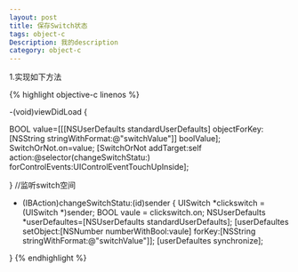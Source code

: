 ```yaml
---
layout: post
title: 保存Switch状态
tags: object-c
Description: 我的description
category: object-c
---
```


1.实现如下方法

{% highlight objective-c linenos %}

-(void)viewDidLoad
{

BOOL value=[[[NSUserDefaults standardUserDefaults]
 objectForKey:[NSString stringWithFormat:@"switchValue"]] boolValue];
    SwitchOrNot.on=value;
[SwitchOrNot addTarget:self action:@selector(changeSwitchStatu:) forControlEvents:UIControlEventTouchUpInside];	

}
//监听switch空间
- (IBAction)changeSwitchStatu:(id)sender {
 UISwitch *clickswitch = (UISwitch *)sender;
 BOOL vaule = clickswitch.on;
 NSUserDefaults *userDefaultes=[NSUserDefaults standardUserDefaults];
 [userDefaultes setObject:[NSNumber numberWithBool:vaule] forKey:[NSString stringWithFormat:@"switchValue"]];
    [userDefaultes synchronize];

}
{% endhighlight %}	
